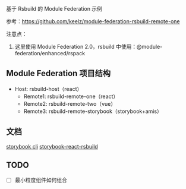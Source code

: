 基于 Rsbuild 的 Module Federation 示例

参考：https://github.com/keelz/module-federation-rsbuild-remote-one

注意点：

1. 这里使用 Module Federation 2.0，rsbuild 中使用：@module-federation/enhanced/rspack

## Module Federation 项目结构

- Host: rsbuild-host（react）
  - Remote1: rsbuild-remote-one（react）
  - Remote2: rsbuild-remote-two（vue）
  - Remote3: rsbuild-remote-storybook（storybook+amis）

## 文档

[storybook cli](https://storybook.js.org/docs/api/cli-options#dev)
[storybook-react-rsbuild](https://storybook-rsbuild.netlify.app/guide/)

## TODO

- [ ] 最小粒度组件如何组合
